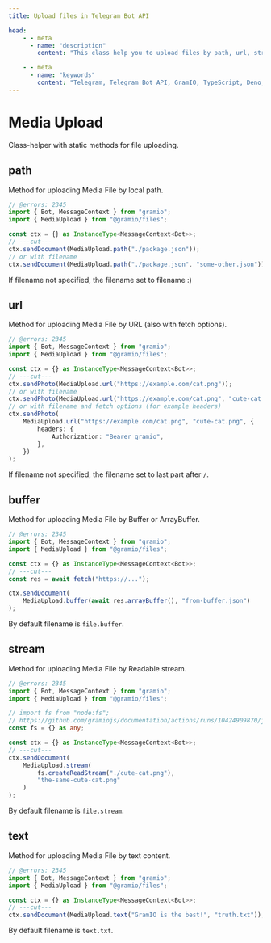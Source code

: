 ```yaml
---
title: Upload files in Telegram Bot API

head:
    - - meta
      - name: "description"
        content: "This class help you to upload files by path, url, stream, buffer or text"

    - - meta
      - name: "keywords"
        content: "Telegram, Telegram Bot API, GramIO, TypeScript, Deno, Bun, Node.JS, Nodejs, file upload, file_id, attach"
---
```


# Media Upload

Class-helper with static methods for file uploading.

## path

Method for uploading Media File by local path.

```ts twoslash
// @errors: 2345
import { Bot, MessageContext } from "gramio";
import { MediaUpload } from "@gramio/files";

const ctx = {} as InstanceType<MessageContext<Bot>>;
// ---cut---
ctx.sendDocument(MediaUpload.path("./package.json"));
// or with filename
ctx.sendDocument(MediaUpload.path("./package.json", "some-other.json"));
```

If filename not specified, the filename set to filename :)

## url

Method for uploading Media File by URL (also with fetch options).

```ts twoslash
// @errors: 2345
import { Bot, MessageContext } from "gramio";
import { MediaUpload } from "@gramio/files";

const ctx = {} as InstanceType<MessageContext<Bot>>;
// ---cut---
ctx.sendPhoto(MediaUpload.url("https://example.com/cat.png"));
// or with filename
ctx.sendPhoto(MediaUpload.url("https://example.com/cat.png", "cute-cat.png"));
// or with filename and fetch options (for example headers)
ctx.sendPhoto(
    MediaUpload.url("https://example.com/cat.png", "cute-cat.png", {
        headers: {
            Authorization: "Bearer gramio",
        },
    })
);
```

If filename not specified, the filename set to last part after `/`.

## buffer

Method for uploading Media File by Buffer or ArrayBuffer.

```ts twoslash
// @errors: 2345
import { Bot, MessageContext } from "gramio";
import { MediaUpload } from "@gramio/files";

const ctx = {} as InstanceType<MessageContext<Bot>>;
// ---cut---
const res = await fetch("https://...");

ctx.sendDocument(
    MediaUpload.buffer(await res.arrayBuffer(), "from-buffer.json")
);
```

By default filename is `file.buffer`.

## stream

Method for uploading Media File by Readable stream.

```ts twoslash
// @errors: 2345
import { Bot, MessageContext } from "gramio";
import { MediaUpload } from "@gramio/files";

// import fs from "node:fs";
// https://github.com/gramiojs/documentation/actions/runs/10424909870/job/28874689592 wtf
const fs = {} as any;

const ctx = {} as InstanceType<MessageContext<Bot>>;
// ---cut---
ctx.sendDocument(
    MediaUpload.stream(
        fs.createReadStream("./cute-cat.png"),
        "the-same-cute-cat.png"
    )
);
```

By default filename is `file.stream`.

## text

Method for uploading Media File by text content.

```ts twoslash
// @errors: 2345
import { Bot, MessageContext } from "gramio";
import { MediaUpload } from "@gramio/files";

const ctx = {} as InstanceType<MessageContext<Bot>>;
// ---cut---
ctx.sendDocument(MediaUpload.text("GramIO is the best!", "truth.txt"));
```

By default filename is `text.txt`.
